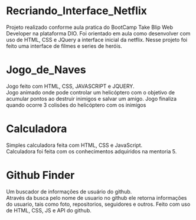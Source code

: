 # Recriando_Interface_Netflix 
Projeto realizado conforme aula pratica do BootCamp Take Blip Web Developer na plataforma DIO. 
Foi orientado em aula como desenvolver com uso de HTML, CSS e JQuery a interface inicial da netflix. 
Nesse projeto foi feito uma interface de filmes e series de heróis.

# Jogo_de_Naves
Jogo feito com HTML, CSS, JAVASCRIPT e JQUERY.   
Jogo animado onde pode controlar um helicóptero com o objetivo de 
acumular pontos ao destruir inimigos e salvar um amigo. Jogo finaliza 
quando ocorre 3 colisões do helicóptero com os inimigos

# Calculadora
Simples calculadora feita com HTML, CSS e JavaScript.   
Calculadora foi feita com os conhecimentos adquiridos na mentoria 5.

# Github Finder
Um buscador de informações de usuário do github.  
Através da busca pelo nome de usuario no github ele retorna informações do usuario,
tais como foto, repositorios, seguidores e outros. Feito com uso de HTML, CSS, JS e API do github.
